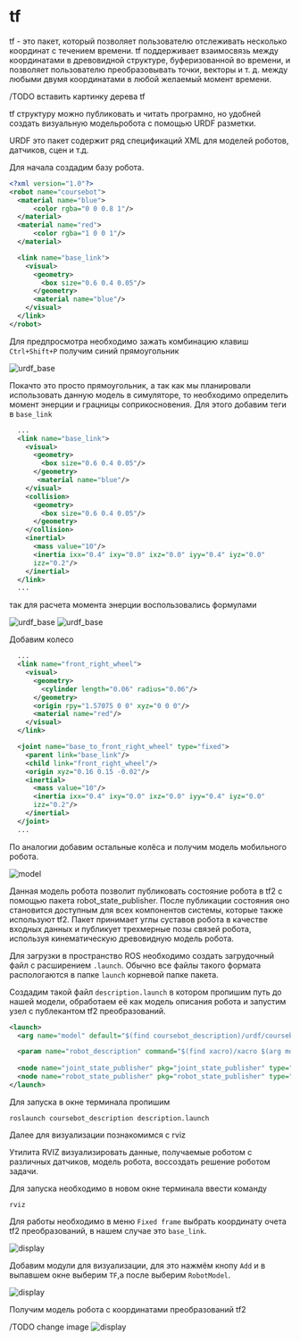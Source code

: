 # tf

tf - это пакет, который позволяет пользователю отслеживать несколько координат с течением времени. tf поддерживает взаимосвязь между координатами в древовидной структуре, буферизованной во времени, и позволяет пользователю преобразовывать точки, векторы и т. д. между любыми двумя координатами в любой желаемый момент времени.

/TODO вставить картинку дерева tf

tf структуру  можно публиковать и читать програмно, но удобней создать визуальную модельробота с помощью URDF разметки.

URDF это пакет содержит ряд спецификаций XML для моделей роботов, датчиков, сцен и т.д.

Для начала создадим базу робота.

```xml
<?xml version="1.0"?>
<robot name="coursebot">
  <material name="blue">
      <color rgba="0 0 0.8 1"/>
  </material>
  <material name="red">
      <color rgba="1 0 0 1"/>
  </material>

  <link name="base_link">
    <visual>
      <geometry>
        <box size="0.6 0.4 0.05"/>
      </geometry>
      <material name="blue"/>
    </visual>
  </link>
</robot>
```

Для предпросмотра необходимо зажать комбинацию клавиш `Ctrl+Shift+P` получим синий прямоугольник

![urdf_base](./image/urdf_base.png)

Покачто это просто прямоугольник, а так как мы планировали использовать данную модель в симуляторе, то необходимо определить момент энерции и грацницы соприкосновения. Для этого добавим теги в `base_link`

```xml
  ...
  <link name="base_link">
    <visual>
      <geometry>
        <box size="0.6 0.4 0.05"/>
      </geometry>
       <material name="blue"/>
    </visual>
    <collision>
      <geometry>
        <box size="0.6 0.4 0.05"/>
      </geometry>
    </collision>
    <inertial>
      <mass value="10"/>
      <inertia ixx="0.4" ixy="0.0" ixz="0.0" iyy="0.4" iyz="0.0"
      izz="0.2"/>
    </inertial>
  </link>
  ...
```

так для расчета момента энерции воспользовались формулами

![urdf_base](./image/in_box.png)
![urdf_base](./image/in_cyl.png)

Добавим колесо

```xml
  ...
  <link name="front_right_wheel">
    <visual>
      <geometry>
        <cylinder length="0.06" radius="0.06"/>
      </geometry>
      <origin rpy="1.57075 0 0" xyz="0 0 0"/>
      <material name="red"/>
    </visual>
  </link>

  <joint name="base_to_front_right_wheel" type="fixed">
    <parent link="base_link"/>
    <child link="front_right_wheel"/>
    <origin xyz="0.16 0.15 -0.02"/>
    <inertial>
      <mass value="10"/>
      <inertia ixx="0.4" ixy="0.0" ixz="0.0" iyy="0.4" iyz="0.0"
      izz="0.2"/>
    </inertial>
  </joint>
  ...
```

По аналогии добавим остальные колёса и получим модель мобильного робота.

![model](./image/urdf_base_wheel.png)

Данная модель робота позволит публиковать состояние робота в tf2 с помощью пакета robot_state_publisher. После публикации состояния оно становится доступным для всех компонентов системы, которые также используют tf2. Пакет принимает углы суставов робота в качестве входных данных и публикует трехмерные позы связей робота, используя кинематическую древовидную модель робота.

Для загрузки в пространство ROS необходимо создать загрудочный файл с расширением `.launch`. Обычно все файлы такого формата распологаются в папке `launch` корневой папке пакета.

Создадим такой файл `description.launch` в котором пропишим путь до нашей модели, обработаем её как модель описания робота и запустим узел с публекантом tf2 преобразований.

```xml
<launch>
  <arg name="model" default="$(find coursebot_description)/urdf/coursebot.urdf"/>

  <param name="robot_description" command="$(find xacro)/xacro $(arg model)" />
  
  <node name="joint_state_publisher" pkg="joint_state_publisher" type="joint_state_publisher" />
  <node name="robot_state_publisher" pkg="robot_state_publisher" type="robot_state_publisher" />
</launch>
```

Для запуска в окне терминала пропишим

```console
roslaunch coursebot_description description.launch
```

Далее для визуализации познакомимся с rviz

Утилита RVIZ визуализировать данные, получаемые роботом с различных датчиков,  модель робота, воссоздать решение роботом задачи.

Для запуска необходимо в новом окне терминала ввести команду

```console
rviz
```

Для работы необходимо в меню `Fixed frame` выбрать координату очета tf2 преобразований, в нашем случае это `base_link`.

![display](./image/dispay.png)

Добавим модули для визуализации, для это нажмём кнопу `Add` и в выпавшем окне выберим `TF`,а после выберим `RobotModel`.

![display](./image/cr_viz.png)

Получим модель робота с координатами преобразований tf2

/TODO change image
![display](./image/coursbviz.png)
